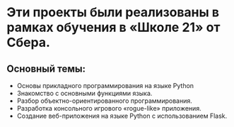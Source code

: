 # Эти проекты были реализованы в рамках обучения в «Школе 21» от Сбера.
## Основный темы:
- Основы прикладного программирования на языке Python 
- Знакомство с основными функциями языка. 
- Разбор объектно-ориентированного программирования. 
- Разработка консольного игрового «rogue-like» приложения.
- Cоздание веб-приложения на языке Python с использованием Flask.